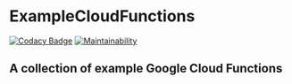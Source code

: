 # ExampleCloudFunctions

[![Codacy Badge](https://api.codacy.com/project/badge/Grade/74a0f85b0676427885dfb0e6383382b6)](https://www.codacy.com/app/anjakammer/ExampleCloudFunctions?utm_source=github.com&amp;utm_medium=referral&amp;utm_content=anjakammer/ExampleCloudFunctions&amp;utm_campaign=Badge_Grade)
[![Maintainability](https://api.codeclimate.com/v1/badges/d0078520290541926d4c/maintainability)](https://codeclimate.com/github/anjakammer/ExampleCloudFunctions/maintainability)

## A collection of example Google Cloud Functions
